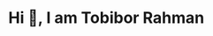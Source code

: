 # Hi 👋, I am Tobibor Rahman

<!--
**tobibur2021/tobibur2021** is a ✨ _special_ ✨ repository because its `README.md` (this file) appears on your GitHub profile.

Here are some ideas to get you started:

- 🔭 I’m currently working at **Home**
- 🌱 I’m currently learning **Next JS**
- 👯 I’m looking to collaborate on **Front End Development**
- 🤔 I’m looking for help with **Placement as Front End Developer**
- 💬 Ask me about **Programming, JavaScript, React JS**
- 📫 How to reach me: <span style="color:blue;">r.tobibor16@gmail.com</span>
- ⚡ Fun fact: **I can Laugh**
-->
